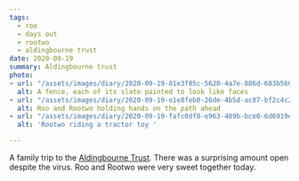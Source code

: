 ```yaml
---
tags:
  - roo
  - days out
  - rootwo 
  - aldingbourne trust
date: 2020-09-19
summary: Aldingbourne trust
photo:
- url: "/assets/images/diary/2020-09-19-81e3f85c-5620-4a7e-886d-683b5b06086e.jpeg"
  alt: A fence, each of its slate painted to look like faces
- url: "/assets/images/diary/2020-09-19-e1e8feb0-26de-4b5d-ac87-bf2c4c27bb56.jpeg"
  alt: Roo and Rootwo holding hands on the path ahead
- url: "/assets/images/diary/2020-09-19-fafc0df0-e963-489b-bce0-6d6919e3e716.jpeg"
  alt: 'Rootwo riding a tractor toy '

---
```

A family trip to the [Aldingbourne Trust](https://www.aldingbournetrust.org). There was a surprising amount open despite the virus. Roo and Rootwo were very sweet together today. 